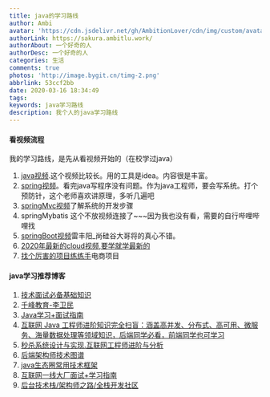 ```yaml
---
title: java的学习路线
author: Ambi
avatar: 'https://cdn.jsdelivr.net/gh/AmbitionLover/cdn/img/custom/avatar.jpg'
authorLink: https://sakura.ambitlu.work/
authorAbout: 一个好奇的人
authorDesc: 一个好奇的人
categories: 生活
comments: true
photos: 'http://image.bygit.cn/timg-2.png'
abbrlink: 53ccf2bb
date: 2020-03-16 18:34:49
tags:
keywords: java学习路线
description: 我个人的java学习路线
---
```


#### 看视频流程



我的学习路线，是先从看视频开始的（在校学过java）

1. [java视频](https://www.bilibili.com/video/BV1sW411T78k).这个视频比较长。用的工具是idea。内容很是丰富。
2. [spring视频](https://www.bilibili.com/video/av47952931?from=search&seid=5201043618941699024)。看完java写程序没有问题。作为java工程师，要会写系统。打个预防针，这个老师喜欢讲原理，多听几遍吧
3. [springMvc视频](https://www.bilibili.com/video/av47953244?from=search&seid=5201043618941699024)了解系统的开发步骤
4. springMybatis 这个不放视频连接了~~~因为我也没有看，需要的自行哔哩哔哩找
5. [springBoot视频](https://www.bilibili.com/video/av38657363?from=search&seid=5201043618941699024)雷丰阳_尚硅谷大哥将的真心不错。
6. [2020年最新的cloud视频,要学就学最新的](https://www.bilibili.com/video/av93813318?t=151&p=1)
7. [找个厉害的项目练练手](https://www.bilibili.com/video/av79353223?t=345&p=1)电商项目

#### java学习推荐博客

1. [技术面试必备基础知识](https://github.com/CyC2018/CS-Notes "面试宝典")
2. [千峰教育-李卫民](https://funtl.com/zh/interview/ "千峰教育-李卫民")
3. [Java学习+面试指南](https://github.com/Snailclimb/JavaGuide "Java学习+面试指南")
4. [互联网 Java 工程师进阶知识完全扫盲：涵盖高并发、分布式、高可用、微服务、海量数据处理等领域知识，后端同学必看，前端同学也可学习](https://github.com/doocs/advanced-java)
5. [秒杀系统设计与实现.互联网工程师进阶与分析](https://github.com/qiurunze123/miaosha "秒杀系统设计与实现.互联网工程师进阶与分析")
6. [后端架构师技术图谱](https://github.com/xingshaocheng/architect-awesome "后端架构师技术图谱")
7. [java生态圈常用技术框架](https://github.com/aalansehaiyang/technology-talk "java生态圈常用技术框架")
8. [互联网一线大厂面试+学习指南](https://github.com/AobingJava/JavaFamily "互联网一线大厂面试+学习指南")
9. [后台技术栈/架构师之路/全栈开发社区](https://github.com/frank-lam/fullstack-tutorial "后台技术栈/架构师之路/全栈开发社区")
